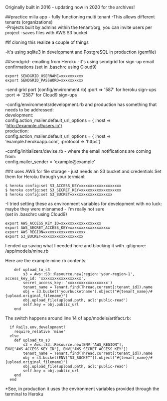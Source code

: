 Originally built in 2016 - updating now in 2020 for the archives!

##practice milia app - fully functioning multi tenant
-This allows different tenants (organizations)<br>
-Projects built by admins within the tenant/org, you can invite users per project
-saves files with AWS S3 bucket

#If cloning this realize a couple of things

-it's using sqlite3 in development and PostgreSQL in production (gemfile)

##sendgrid- emailing from Heroku
-it's using sendgrid for sign-up email confirmations (set in .baschrc using Cloud9)<br>
```
export SENDGRID_USERNAME=xxxxxxxxxx
export SENDGRID_PASSWORD=xxxxxxxxxx
```

-send grid port (config/environment.rb) :port => '587' for heroku sign-ups :port => '2587' for Cloud9 sign-ups

-config/environments/development.rb and production has something that needs to be addressed:<br>
    development:<br>
    config.action_mailer.default_url_options = { :host => 'http://example.c9users.io'}<br>
    production:<br>
    config.action_mailer.default_url_options = { :host => 'example.herokuapp.com', :protocol => 'https'}

-config/initializers/devise.rb - where the email notifications are coming from:<br>
config.mailer_sender = 'example@example'

##it uses AWS for file storage - just needs an S3 bucket and credentials
Set them for Heroku through your termianl:<br>
```
$ heroku config:set S3_ACCESS_KEY=xxxxxxxxxxxxxxxxxx
$ heroku config:set S3_SECRET_KEY=xxxxxxxxxxxxxxxxxx
$ heroku config:set S3_BUCKET=xxxxxxxxxxxxxxxxxx
```

-I tried setting these as environment variables for development with no luck:<br>
maybe they were misnamed - I'm really not sure<br>
(set in .baschrc using Cloud9)<br>
```
export AWS_ACCESS_KEY_ID=xxxxxxxxxxxxxxxxxx
export AWS_SECRET_ACCESS_KEY=xxxxxxxxxxxxxxxxxx
export AWS_REGION=xxxxxxxxxxxxxxxxxx
export S3_BUCKET=xxxxxxxxxxxxxxxxxx
```

I ended up saving what I needed here and blocking it with .gitignore:<br>
/app/models/mine.rb

Here are the example mine.rb contents:
```
    def upload_to_s3
        s3 = Aws::S3::Resource.new(region:'your-region-1', access_key_id: 'xxxxxxxxxxxxxxxxxx',
        secret_access_key: 'xxxxxxxxxxxxxxxxxx')
        tenant_name = Tenant.find(Thread.current[:tenant_id]).name
        obj = s3.bucket('yourbucketname').object("#{tenant_name}/#{upload.original_filename}")
        obj.upload_file(upload.path, acl:'public-read')
        self.key = obj.public_url
    end
```
The switch happens around line 14 of app/models/artifact.rb:
```
  if Rails.env.development?
    require_relative 'mine'
  else
    def upload_to_s3
        s3 = Aws::S3::Resource.new(ENV["AWS_REGION"], ENV["AWS_ACCESS_KEY_ID"], ENV["AWS_SECRET_ACCESS_KEY"])
        tenant_name = Tenant.find(Thread.current[:tenant_id]).name
        obj = s3.bucket(ENV["S3_BUCKET"]).object("#{tenant_name}/#{upload.original_filename}")
        obj.upload_file(upload.path, acl:'public-read')
        self.key = obj.public_url  
    end
  end
```  
*See, in production it uses the environment variables provided through the terminal to Heroku